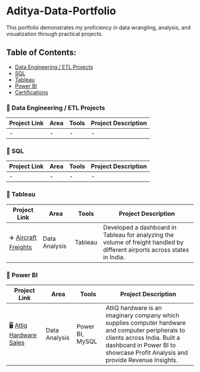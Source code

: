 # Aditya-Data-Portfolio
This portfolio demonstrates my proficiency in data wrangling, analysis, and visualization through practical projects.

## Table of Contents:

- [Data Engineering / ETL Projects]()
- [SQL]()
- [Tableau]()
- [Power BI]()
- [Certifications]()

### 📂 Data Engineering / ETL Projects
|Project Link   | Area  | Tools | Project Description   |
|---            |---    |---    |---                    |
|-              |-      |-      |-                      |

### 📂 SQL
|Project Link   | Area  | Tools | Project Description   |
|---            |---    |---    |---                    |
|-              |-      |-      |-                      |


### 📂 Tableau
|Project Link   | Area  | Tools | Project Description   |
|---                |---    |---    |---                    |
|✈️ [Aircraft Freights](https://public.tableau.com/views/AircraftFreightsinIndia/Dashboard1?:language=en-US&publish=yes&:sid=&:display_count=n&:origin=viz_share_link)  |Data Analysis |Tableau |Developed a dashboard in Tableau for analyzing the volume of freight handled by different airports across states in India.                      |

### 📂 Power BI
|Project Link   | Area  | Tools | Project Description   |
|---            |---    |---    |---                    |
|🖥️ [Atliq Hardware Sales](https://github.com/AdityaBagad/AtliQ-Hardware-Sales-Analysis)              |Data Analysis      |Power BI, MySQL      |AtliQ hardware is an imaginary company which supplies computer hardware and computer peripherals to clients across India. Built a dashboard in Power BI to showcase Profit Analysis and provide Revenue Insights.|
